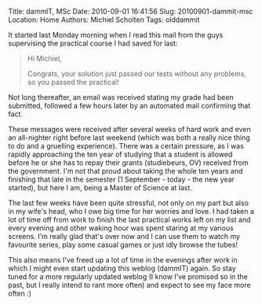 Title: dammIT, MSc
Date: 2010-09-01 16:41:56
Slug: 20100901-dammit-msc
Location: Home
Authors: Michiel Scholten
Tags: olddammit

<p>It started last Monday morning when I read this mail from the guys supervising the practical course I had saved for last:</p>

<blockquote><p>Hi Michiel,</p>
<p>Congrats, your solution just passed our tests without any problems, so you passed the practical!</p></blockquote>

<p>Not long thereafter, an email was received stating my grade had been submitted, followed a few hours later by an automated mail confirming that fact.</p>

<p>These messages were received after several weeks of hard work and even an all-nighter right before last weekend (which was both a really nice thing to do and a gruelling experience). There was a certain pressure, as I was rapidly approaching the ten year of studying that a student is allowed before he or she has to repay their grants (studiebeurs, OV) received from the government. I'm not that proud about taking the whole ten years and finishing that late in the semester (1 September - today - the new year started), but here I am, being a Master of Science at last.</p>

<p>The last few weeks have been quite stressful, not only on my part but also in my wife's head, who I owe big time for her worries and love. I had taken a lot of time off from work to finish the last practical works left on my list and every evening and other waking hour was spent staring at my various screens. I'm really glad that's over now and I can use them to watch my favourite series, play some casual games or just idly browse the tubes!</p>

<p>This also means I've freed up a lot of time in the evenings after work in which I might even start updating this weblog (dammIT) again. So stay tuned for a more regularly updated weblog (I know I've promised so in the past, but I really intend to rant more often) and expect to see my face more often :)</p>